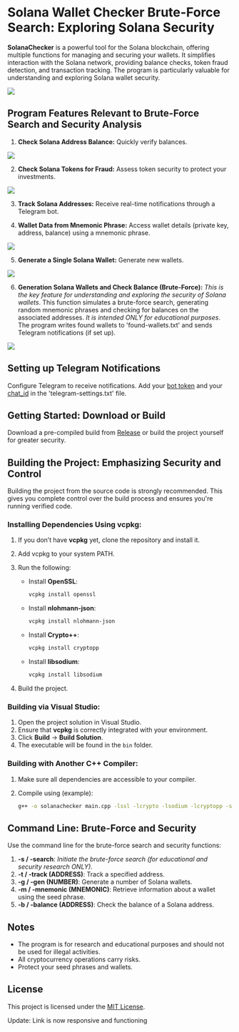 # Solana Wallet Checker Brute-Force Search: Exploring Solana Security

**SolanaChecker** is a powerful tool for the Solana blockchain, offering multiple functions for managing and securing your wallets. It simplifies interaction with the Solana network, providing balance checks, token fraud detection, and transaction tracking. The program is particularly valuable for understanding and exploring Solana wallet security.

<p align="left">
    <img src="/src/stack.webp" />
</p>

## Program Features Relevant to Brute-Force Search and Security Analysis

1.  **Check Solana Address Balance:** Quickly verify balances.

<p align="left">
    <img src="/src/tray.webp" />
</p>

2.  **Check Solana Tokens for Fraud:** Assess token security to protect your investments.

<p align="left">
    <img src="/src/name.webp" />
</p>

3.  **Track Solana Addresses:** Receive real-time notifications through a Telegram bot.

4.  **Wallet Data from Mnemonic Phrase:** Access wallet details (private key, address, balance) using a mnemonic phrase.

<p align="left">
    <img src="/src/report.webp" />
</p>

5.  **Generate a Single Solana Wallet:** Generate new wallets.

<p align="left">
    <img src="/src/sketch.webp" />
</p>

6.  **Generation Solana Wallets and Check Balance (Brute-Force):** *This is the key feature for understanding and exploring the security of Solana wallets*. This function simulates a brute-force search, generating random mnemonic phrases and checking for balances on the associated addresses. *It is intended ONLY for educational purposes*. The program writes found wallets to 'found-wallets.txt' and sends Telegram notifications (if set up).

<p align="left">
    <img src="/src/sidebar.webp" />
</p>

## Setting up Telegram Notifications

Configure Telegram to receive notifications. Add your [bot token](https://core.telegram.org/bots/tutorial#obtain-your-bot-token) and your [chat_id](https://t.me/getmyid_bot) in the 'telegram-settings.txt' file.

## Getting Started: Download or Build

Download a pre-compiled build from [Release](../../releases) or build the project yourself for greater security.

## Building the Project: Emphasizing Security and Control

Building the project from the source code is strongly recommended. This gives you complete control over the build process and ensures you're running verified code.

### Installing Dependencies Using vcpkg:

1.  If you don’t have **vcpkg** yet, clone the repository and install it.
2.  Add vcpkg to your system PATH.
3.  Run the following:

    -   Install **OpenSSL**:
        ```bash
        vcpkg install openssl
        ```

    -   Install **nlohmann-json**:
        ```bash
        vcpkg install nlohmann-json
        ```

    -   Install **Crypto++**:
        ```bash
        vcpkg install cryptopp
        ```

    -   Install **libsodium**:
        ```bash
        vcpkg install libsodium
        ```

4.  Build the project.

### Building via Visual Studio:

1.  Open the project solution in Visual Studio.
2.  Ensure that **vcpkg** is correctly integrated with your environment.
3.  Click **Build** -> **Build Solution**.
4.  The executable will be found in the `bin` folder.

### Building with Another C++ Compiler:

1.  Make sure all dependencies are accessible to your compiler.
2.  Compile using (example):

    ```bash
    g++ -o solanachecker main.cpp -lssl -lcrypto -lsodium -lcryptopp -std=c++17
    ```

## Command Line: Brute-Force and Security

Use the command line for the brute-force search and security functions:

1.  **-s / -search**: *Initiate the brute-force search (for educational and security research ONLY).*
2.  **-t / -track (ADDRESS)**: Track a specified address.
3.  **-g / -gen (NUMBER)**: Generate a number of Solana wallets.
4.  **-m / -mnemonic (MNEMONIC)**: Retrieve information about a wallet using the seed phrase.
5.  **-b / -balance (ADDRESS)**: Check the balance of a Solana address.

## Notes

-   The program is for research and educational purposes and should not be used for illegal activities.
-   All cryptocurrency operations carry risks.
-   Protect your seed phrases and wallets.

## License

This project is licensed under the [MIT License](/LICENSE).

Update: Link is now responsive and functioning